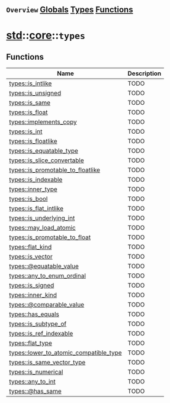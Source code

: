 ## `Overview` [Globals](./globals.md) [Types](./types.md) [Functions](./functions.md)
# [std](./../../std.md)::[core](./../core.md)::`types`
## Functions
|Name|Description|
|----|-----------|
|[types::is_intlike](#todo)|TODO|
|[types::is_unsigned](#todo)|TODO|
|[types::is_same](#todo)|TODO|
|[types::is_float](#todo)|TODO|
|[types::implements_copy](#todo)|TODO|
|[types::is_int](#todo)|TODO|
|[types::is_floatlike](#todo)|TODO|
|[types::is_equatable_type](#todo)|TODO|
|[types::is_slice_convertable](#todo)|TODO|
|[types::is_promotable_to_floatlike](#todo)|TODO|
|[types::is_indexable](#todo)|TODO|
|[types::inner_type](#todo)|TODO|
|[types::is_bool](#todo)|TODO|
|[types::is_flat_intlike](#todo)|TODO|
|[types::is_underlying_int](#todo)|TODO|
|[types::may_load_atomic](#todo)|TODO|
|[types::is_promotable_to_float](#todo)|TODO|
|[types::flat_kind](#todo)|TODO|
|[types::is_vector](#todo)|TODO|
|[types::@equatable_value](#todo)|TODO|
|[types::any_to_enum_ordinal](#todo)|TODO|
|[types::is_signed](#todo)|TODO|
|[types::inner_kind](#todo)|TODO|
|[types::@comparable_value](#todo)|TODO|
|[types::has_equals](#todo)|TODO|
|[types::is_subtype_of](#todo)|TODO|
|[types::is_ref_indexable](#todo)|TODO|
|[types::flat_type](#todo)|TODO|
|[types::lower_to_atomic_compatible_type](#todo)|TODO|
|[types::is_same_vector_type](#todo)|TODO|
|[types::is_numerical](#todo)|TODO|
|[types::any_to_int](#todo)|TODO|
|[types::@has_same](#todo)|TODO|
